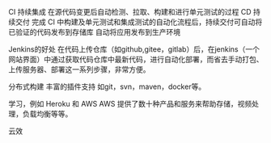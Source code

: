 CI 持续集成 
在源代码变更后自动检测、拉取、构建和进行单元测试的过程
CD 持续交付 
完成 CI 中构建及单元测试和集成测试的自动化流程后，持续交付可自动将已验证的代码发布到存储库 自动将应用发布到生产环境


Jenkins的好处
在代码上传仓库（如github,gitee，gitlab）后，在jenkins（一个网站界面）中通过获取代码仓库中最新代码，进行自动化部署，而省去手动打包、上传服务器、部署这一系列步骤，非常方便。

分布式构建
丰富的插件支持 如git，svn，maven，docker等。


学习，例如 Heroku 和 AWS
AWS 提供了数十种产品和服务来帮助存储，视频处理，负载均衡等等。

云效